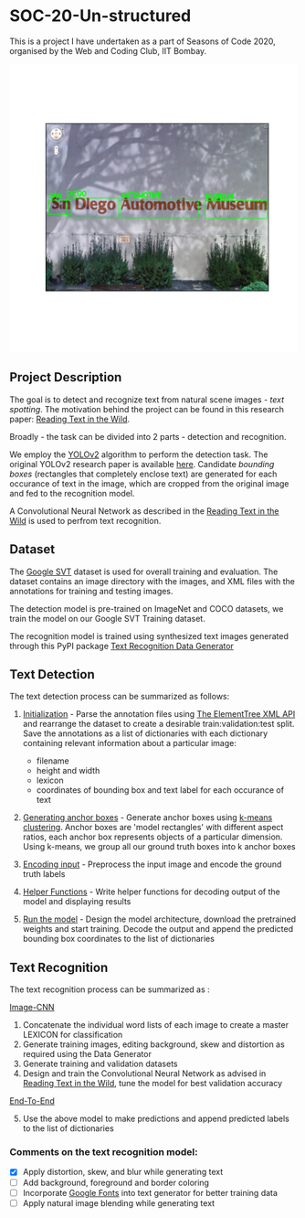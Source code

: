 # SOC-20-Un-structured

This is a project I have undertaken as a part of Seasons of Code 2020, organised by the Web and Coding Club, IIT Bombay.

![](/cover.png)
## Project Description

The goal is to detect and recognize text from natural scene images - *text spotting*. The motivation behind the project can be found in this research paper: [Reading Text in the Wild](https://arxiv.org/pdf/1412.1842).

Broadly - the task can be divided into 2 parts - detection and recognition.

We employ the [YOLOv2](https://pjreddie.com/darknet/yolov2/) algorithm to perform the detection task. The original YOLOv2 research paper is available [here](https://arxiv.org/pdf/1612.08242.pdf). Candidate *bounding boxes* (rectangles that completely enclose text) are generated for each occurance of text in the image, which are cropped from the original image and fed to the recognition model.

A Convolutional Neural Network as described in the [Reading Text in the Wild](https://arxiv.org/pdf/1412.1842) is used to perfrom text recognition.

## Dataset

The [Google SVT](http://vision.ucsd.edu/~kai/svt/) dataset is used for overall training and evaluation. The dataset contains an image directory with the images, and XML files with the annotations for training and testing images.

The detection model is pre-trained on ImageNet and COCO datasets, we train the model on our Google SVT Training dataset.

The recognition model is trained using synthesized text images generated through this PyPI package [Text Recognition Data Generator](https://github.com/Belval/TextRecognitionDataGenerator)

## Text Detection
The text detection process can be summarized as follows:

1. [Initialization](yolo_initialize.ipynb) - Parse the annotation files using [The ElementTree XML API](https://docs.python.org/3/library/xml.etree.elementtree.html#module-xml.etree.ElementTree) and rearrange the dataset to create a desirable train:validation:test split. Save the annotations as a list of dictionaries with each dictionary containing relevant information about a particular image:
   - filename
   - height and width
   - lexicon 
   - coordinates of bounding box and text label for each occurance of text

2. [Generating anchor boxes](yolo_anchors.ipynb) - Generate anchor boxes using [k-means clustering](https://www.analyticsvidhya.com/blog/2019/08/comprehensive-guide-k-means-clustering/). Anchor boxes are 'model rectangles' with different aspect ratios, each anchor box represents objects of a particular dimension. Using k-means, we group all our ground truth boxes into k anchor boxes

3. [Encoding input](yolo_preprocess_new.ipynb) - Preprocess the input image and encode the ground truth labels

4. [Helper Functions](yolo_utils_new.ipynb) - Write helper functions for decoding output of the model and displaying results

5. [Run the model](yolo_main.ipynb) - Design the model architecture, download the pretrained weights and start training. Decode the output and append the predicted bounding box coordinates to the list of dictionaries 

## Text Recognition

The text recognition process can be summarized as :

[Image-CNN](image_cnn.ipynb)

1. Concatenate the individual word lists of each image to create a master LEXICON for classification
2. Generate training images, editing background, skew and distortion as required using the Data Generator
3. Generate training and validation datasets
4. Design and train the Convolutional Neural Network as advised in [Reading Text in the Wild](https://arxiv.org/pdf/1412.1842), tune the model for best validation accuracy

[End-To-End](end_to_end.ipynb)

5. Use the above model to make predictions and append predicted labels to the list of dictionaries 

### Comments on the text recognition model:

- [x] Apply distortion, skew, and blur while generating text
- [ ] Add background, foreground and border coloring
- [ ] Incorporate [Google Fonts](https://github.com/google/fonts) into text generator for better training data
- [ ] Apply natural image blending while generating text     
